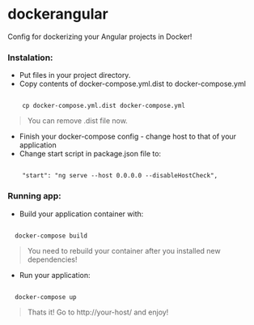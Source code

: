 # dockerangular

Config for dockerizing your Angular projects in Docker!

### Instalation:

* Put files in your project directory.
* Copy contents of docker-compose.yml.dist to docker-compose.yml

<code>
	cp docker-compose.yml.dist docker-compose.yml
</code>

>You can remove .dist file now.

* Finish your docker-compose config - change host to that of your application
* Change start script in package.json file to:

<code>
	"start": "ng serve --host 0.0.0.0 --disableHostCheck",
</code>	

### Running app:

* Build your application container with:
<code>
  docker-compose build
</code>

> You need to rebuild your container after you installed new dependencies!

* Run your application:
<code>
  docker-compose up
</code>

>Thats it! Go to http://your-host/ and enjoy!
